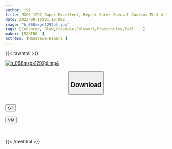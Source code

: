 ```yaml
---
author: j91
title: MXGS-1297 Super Excellent, Repeat Sure! Special Customs That A Tall Beautiful Woman With Beautiful Legs Entertains ◇ Himari Kinoshita
date: 2023-08-16T01:10:00Z
image: "h_068mxgs1297pl.jpg"
tags: [Censored, Blow,Creampie,Solowork,Prostitutes,Tall	]
maker: [MAXING  ]
actress: [Hanazawa Himari ]
---
```



{{< rawhtml >}}

<div class="video" data-videoid="mkv7KwDdROTGLQ">
    <a href="javascript:;">
        <img src="https://my.j91.asia/posts/h_068mxgs1297pl/h_068mxgs1297pl.jpg" width="WIDTH" height="HEIGHT" alt="h_068mxgs1297pl.mp4" loading="lazy">
    </a>
</div>

<script type="text/javascript" src="https://j91.asia/asset/on-demand-st.js"></script>

<br>
  <link rel="stylesheet" href="https://j91.asia/asset/bs5.css">
  
  <center>
  <button class="btn btn-primary" type="button" data-bs-toggle="collapse" data-bs-target=".multi-collapse" aria-expanded="false" aria-controls="multiCollapseExample1 multiCollapseExample2"><h2>Download</h2></button></center>
</p>
<div class="row">
  <div class="col">
    <div class="collapse multi-collapse" id="multiCollapseExample1">
      <div class="card card-body">
	      	      <br>
<div class="buttons">  
<a href="https://streamtape.to/v/mkv7KwDdROTGLQ"><button class="btn-hover color-3"><i class="fa fa-download"></i> ST</button></a></div>
    </div>
  </div>
</div>
  <div class="col">
    <div class="collapse multi-collapse" id="multiCollapseExample2">
      <div class="card card-body">
	      <br>
<div class="buttons">
    <a href="https://vidmoly.to/apmgylotyf6e.html"><button class="btn-hover color-9"><i class="fa fa-download"></i> VM</button></a></div>
<br><br>
      </div>
    </div>
  </div>
</div>

{{< /rawhtml >}}